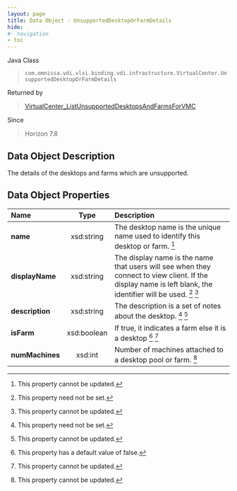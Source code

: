 ```yaml
---
layout: page
title: Data Object - UnsupportedDesktopOrFarmDetails
hide:
#- navigation
- toc
---
```






Java Class
> `com.omnissa.vdi.vlsi.binding.vdi.infrastructure.VirtualCenter.UnsupportedDesktopOrFarmDetails`

Returned by
> [VirtualCenter_ListUnsupportedDesktopsAndFarmsForVMC](vdi.infrastructure.VirtualCenter.md#listUnsupportedDesktopsAndFarmsForVMC)

Since
> Horizon 7.8


## Data Object Description

The details of the desktops and farms which are unsupported.

## Data Object Properties

 Name | Type | Description
:---|:---:|:---
**name**|  xsd:string|  The desktop name is the unique name used to identify this desktop or farm. [^2]
**displayName**|  xsd:string|  The display name is the name that users will see when they connect to view client. If the display name is left blank, the identifier will be used. [^1] [^2]
**description**|  xsd:string|  The description is a set of notes about the desktop. [^1] [^2]
**isFarm**|  xsd:boolean|  If true, it indicates a farm else it is a desktop [^5] [^2]
**numMachines**|  xsd:int|  Number of machines attached to a desktop pool or farm. [^2]


 


[^1]: This property need not be set.
[^2]: This property cannot be updated.
[^5]: This property has a default value of false.